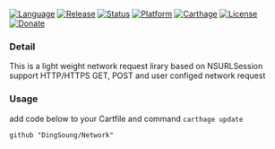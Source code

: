 [![Language](https://img.shields.io/badge/Swift-3.1-FFAC45.svg?style=flat)](https://swift.org/)
[![Release](https://img.shields.io/github/release/DingSoung/Network.svg)](https://github.com/DingSoung)
[![Status](https://travis-ci.org/DingSoung/Network.svg?branch=master)](https://travis-ci.org/DingSoung/Network)
[![Platform](http://img.shields.io/badge/platform-iOS-E9C2BD.svg?style=flat)](https://developer.apple.com)
[![Carthage](https://img.shields.io/badge/carthage-Compatible-yellow.svg?style=flat)](https://github.com/Carthage/Carthage)
[![License](https://img.shields.io/badge/license-MIT-lightgrey.svg)](https://raw.githubusercontent.com/DingSoung/Network/master/LICENSE.md)
[![Donate](https://img.shields.io/badge/donate-Alipay-00BBEE.svg)](https://qr.alipay.com/paipai/downloadQrCodeImg.resource?code=aex06042bir8odhpd1fgs00)

### Detail
This is a light weight network request lirary based on NSURLSession
support HTTP/HTTPS GET, POST and user configed network request

### Usage
add code below to your Cartfile and command `carthage update`

```
github "DingSoung/Network"
```
